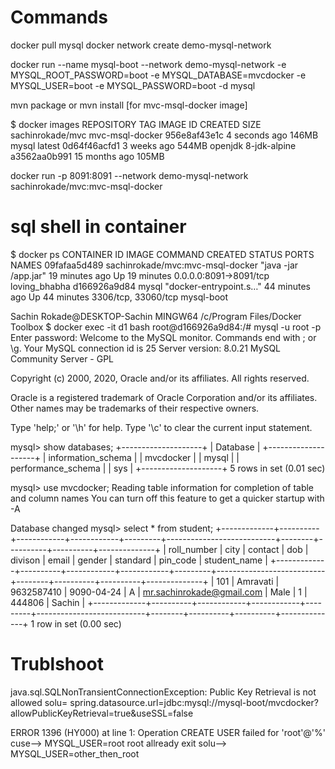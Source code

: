 # Commands
docker pull mysql
docker network create demo-mysql-network

docker run --name mysql-boot --network demo-mysql-network -e MYSQL_ROOT_PASSWORD=boot -e MYSQL_DATABASE=mvcdocker -e MYSQL_USER=boot -e MYSQL_PASSWORD=boot -d mysql

mvn package or mvn install [for mvc-msql-docker image]

$ docker images
REPOSITORY          TAG                 IMAGE ID            CREATED             SIZE
sachinrokade/mvc    mvc-msql-docker     956e8af43e1c        4 seconds ago       146MB
mysql               latest              0d64f46acfd1        3 weeks ago         544MB
openjdk             8-jdk-alpine        a3562aa0b991        15 months ago       105MB


docker run -p 8091:8091 --network demo-mysql-network  sachinrokade/mvc:mvc-msql-docker

# sql shell in container

$ docker ps
CONTAINER ID        IMAGE                              COMMAND                  CREATED             STATUS              PORTS                    NAMES
09fafaa5d489        sachinrokade/mvc:mvc-msql-docker   "java -jar /app.jar"     19 minutes ago      Up 19 minutes       0.0.0.0:8091->8091/tcp   loving_bhabha
d166926a9d84        mysql                              "docker-entrypoint.s…"   44 minutes ago      Up 44 minutes       3306/tcp, 33060/tcp      mysql-boot

Sachin Rokade@DESKTOP-Sachin MINGW64 /c/Program Files/Docker Toolbox
$ docker exec -it d1 bash
root@d166926a9d84:/#  mysql -u root -p
Enter password:
Welcome to the MySQL monitor.  Commands end with ; or \g.
Your MySQL connection id is 25
Server version: 8.0.21 MySQL Community Server - GPL

Copyright (c) 2000, 2020, Oracle and/or its affiliates. All rights reserved.

Oracle is a registered trademark of Oracle Corporation and/or its
affiliates. Other names may be trademarks of their respective
owners.

Type 'help;' or '\h' for help. Type '\c' to clear the current input statement.

mysql> show databases;
+--------------------+
| Database           |
+--------------------+
| information_schema |
| mvcdocker          |
| mysql              |
| performance_schema |
| sys                |
+--------------------+
5 rows in set (0.01 sec)

mysql> use mvcdocker;
Reading table information for completion of table and column names
You can turn off this feature to get a quicker startup with -A

Database changed
mysql> select * from student;
+-------------+----------+------------+------------+---------+---------------------------+--------+----------+----------+--------------+
| roll_number | city     | contact    | dob        | divison | email                     | gender | standard | pin_code | student_name |
+-------------+----------+------------+------------+---------+---------------------------+--------+----------+----------+--------------+
|         101 | Amravati | 9632587410 | 9090-04-24 | A       | mr.sachinrokade@gmail.com | Male   |        1 | 444806   | Sachin       |
+-------------+----------+------------+------------+---------+---------------------------+--------+----------+----------+--------------+
1 row in set (0.00 sec)



# Trublshoot 

java.sql.SQLNonTransientConnectionException: Public Key Retrieval is not allowed
solu= spring.datasource.url=jdbc:mysql://mysql-boot/mvcdocker?allowPublicKeyRetrieval=true&useSSL=false


ERROR 1396 (HY000) at line 1: Operation CREATE USER failed for 'root'@'%'
cuse--> MYSQL_USER=root   root allready exit
solu--> MYSQL_USER=other_then_root